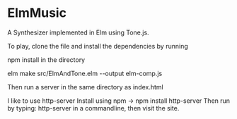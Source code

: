 # ElmMusic
A Synthesizer implemented in Elm using Tone.js.

To play, clone the file and install the dependencies by running

npm install in the directory

elm make src/ElmAndTone.elm --output elm-comp.js

Then run a server in the same directory as index.html

I like to use http-server
Install using npm -> npm install http-server
Then run by typing: http-server in a commandline, then visit the site.


